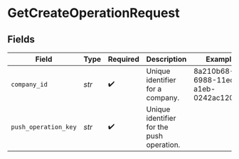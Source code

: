 # GetCreateOperationRequest


## Fields

| Field                                     | Type                                      | Required                                  | Description                               | Example                                   |
| ----------------------------------------- | ----------------------------------------- | ----------------------------------------- | ----------------------------------------- | ----------------------------------------- |
| `company_id`                              | *str*                                     | :heavy_check_mark:                        | Unique identifier for a company.          | 8a210b68-6988-11ed-a1eb-0242ac120002      |
| `push_operation_key`                      | *str*                                     | :heavy_check_mark:                        | Unique identifier for the push operation. |                                           |